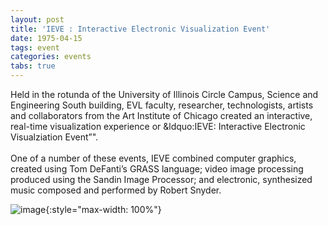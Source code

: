 ```yaml
---
layout: post
title: 'IEVE : Interactive Electronic Visualization Event'
date: 1975-04-15
tags: event
categories: events
tabs: true
---
```


Held in the rotunda of the University of Illinois Circle Campus, Science and Engineering South building, EVL faculty, researcher, technologists, artists and collaborators from the Art Institute of Chicago created an interactive, real-time visualization experience or &ldquo:IEVE: Interactive Electronic Visualziation Event&rdquo;".<br><br>
One of a number of these events, IEVE combined computer graphics, created using Tom DeFanti’s GRASS language; video image processing produced using the Sandin Image Processor; and electronic, synthesized music composed and performed by Robert Snyder.

![image](https://www.evl.uic.edu/output/originals/eve1groupshot.jpg-srcw.jpg){:style="max-width: 100%"}

